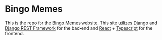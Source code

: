 # Bingo Memes

This is the repo for the [Bingo Memes](https://bingomemes.com) website. This site utilizes [Django](https://www.djangoproject.com/) and [Django REST Framework](https://www.django-rest-framework.org/) for the backend and [React](https://reactjs.org/) + [Typescript](https://www.typescriptlang.org/) for the frontend.
